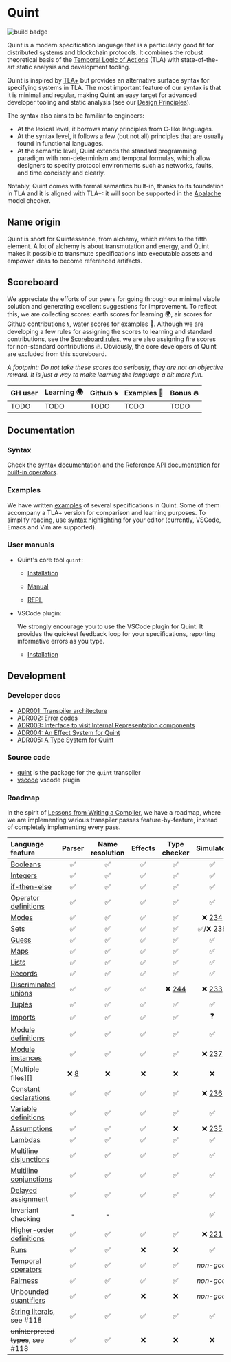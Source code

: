 # Quint

![build
badge](https://github.com/informalsystems/quint/actions/workflows/main.yml/badge.svg)

Quint is a modern specification language that is a particularly good fit for
distributed systems and blockchain protocols. It combines the robust theoretical
basis of the [Temporal Logic of Actions][TLA] (TLA) with state-of-the-art static
analysis and development tooling.

Quint is inspired by [TLA+][] but provides an alternative surface syntax for
specifying systems in TLA. The most important feature of our syntax is that it
is minimal and regular, making Quint an easy target for advanced developer
tooling and static analysis (see our [Design Principles][]).

The syntax also aims to be familiar to engineers:

- At the lexical level, it borrows many principles from C-like languages.
- At the syntax level, it follows a few (but not all) principles that are
  usually found in functional languages.
- At the semantic level, Quint extends the standard programming paradigm with
  non-determinism and temporal formulas, which allow designers to specify
  protocol environments such as networks, faults, and time concisely and
  clearly. 

Notably, Quint comes with formal semantics built-in, thanks to its foundation in
TLA and it is aligned with TLA+: it will soon be supported in the [Apalache][]
model checker.

## Name origin

Quint is short for Quintessence, from alchemy, which refers to the fifth
element. A lot of alchemy is about transmutation and energy, and Quint makes it
possible to transmute specifications into executable assets and empower ideas to
become referenced artifacts.

## Scoreboard

We appreciate the efforts of our peers for going through our minimal viable
solution and generating excellent suggestions for
improvement. To reflect this, we are collecting scores: earth scores
for learning :earth_africa:, air scores for Github contributions :cyclone:,
water scores for examples :ocean:. Although we are developing a few rules for
assigning the scores to learning and standard contributions, see the
[Scoreboard rules][], we are also assigning fire scores for non-standard
contributions :fire:. Obviously, the core developers of Quint are excluded from this
scoreboard.

*A footprint: Do not take these scores too seriously, they are not an objective
reward. It is just a way to make learning the language a bit more fun.*

| GH user | Learning :earth_africa: | Github :cyclone: | Examples :ocean: | Bonus :fire: |
| ------- | ----------------------- | -----------------| ---------------- | ----------- |
| TODO    | TODO                    | TODO             | TODO             | TODO        |

## Documentation

### Syntax

Check the [syntax documentation](./doc/lang.md) and the [Reference API
documentation for built-in operators](./doc/builtin.md).

### Examples

We have written [examples](./examples) of several specifications in Quint.
Some of them accompany a TLA+ version for comparison and learning purposes.
To simplify reading, use [syntax highlighting](./editor-plugins) for your
editor (currently, VSCode, Emacs and Vim are supported).

### User manuals

 - Quint's core tool `quint`:
   - [Installation](./quint/README.md)

   - [Manual](./doc/quint.md)

   - [REPL](./doc/repl.md)

 - VSCode plugin:

   We strongly encourage you to use the VSCode plugin for Quint. It provides the
   quickest feedback loop for your specifications, reporting informative errors
   as you type.

   - [Installation](./vscode/README.md)

## Development

### Developer docs

 - [ADR001: Transpiler architecture](./doc/adr001-transpiler-architecture.md)
 - [ADR002: Error codes](./doc/adr002-errors.md)
 - [ADR003: Interface to visit Internal Representation
   components](./doc/adr003-visiting-ir-components.md)
 - [ADR004: An Effect System for Quint](./doc/adr004-effect-system.md)
 - [ADR005: A Type System for Quint](./doc/adr005-type-system.md)

### Source code

 - [quint](./quint) is the package for the `quint` transpiler
 - [vscode](./vscode) vscode plugin

### Roadmap

In the spirit of [Lessons from Writing a Compiler][], we have a roadmap, where
we are implementing various transpiler passes feature-by-feature, instead of
completely implementing every pass.

| Language feature                  | Parser             | Name resolution    | Effects            | Type checker       | Simulator                      | To-Apalache | Tutorials |
| :---------------                  | :----:             | :-------------:    | :-----:            | :----------:       | :-------:                      | :---------: | :-------: |
| [Booleans][]                      | :white_check_mark: | :white_check_mark: | :white_check_mark: | :white_check_mark: | :white_check_mark:             | :x:         | :x:       |
| [Integers][]                      | :white_check_mark: | :white_check_mark: | :white_check_mark: | :white_check_mark: | :white_check_mark:             | :x:         | :white_check_mark:       |
| [if-then-else][]                  | :white_check_mark: | :white_check_mark: | :white_check_mark: | :white_check_mark: | :white_check_mark:             | :x:         | :x:       |
| [Operator definitions][]          | :white_check_mark: | :white_check_mark: | :white_check_mark: | :white_check_mark: | :white_check_mark:             | :x:         | :x:       |
| [Modes][]                         | :white_check_mark: | :white_check_mark: | :white_check_mark: | :white_check_mark: | :x: [234][]                    | :x:         | :x:       |
| [Sets][]                          | :white_check_mark: | :white_check_mark: | :white_check_mark: | :white_check_mark: | :white_check_mark:/:x: [238][] | :x:         | :x:       |
| [Guess][]                         | :white_check_mark: | :white_check_mark: | :white_check_mark: | :white_check_mark: | :white_check_mark:             | :x:         | :x:       |
| [Maps][]                          | :white_check_mark: | :white_check_mark: | :white_check_mark: | :white_check_mark: | :white_check_mark:             | :x:         | :x:       |
| [Lists][]                         | :white_check_mark: | :white_check_mark: | :white_check_mark: | :white_check_mark: | :white_check_mark:             | :x:         | :x:       |
| [Records][]                       | :white_check_mark: | :white_check_mark: | :white_check_mark: | :white_check_mark: | :white_check_mark:             | :x:         | :x:       |
| [Discriminated unions][]          | :white_check_mark: | :white_check_mark: | :white_check_mark: | :x: [244][]        | :x: [233][]                    | :x:         | :x:       |
| [Tuples][]                        | :white_check_mark: | :white_check_mark: | :white_check_mark: | :white_check_mark: | :white_check_mark:             | :x:         | :x:       |
| [Imports][]                       | :white_check_mark: | :white_check_mark: | :white_check_mark: | :white_check_mark: | :question:                     | :x:         | :x:       |
| [Module definitions][]            | :white_check_mark: | :white_check_mark: | :white_check_mark: | :white_check_mark: | :white_check_mark:             | :x:         | :x:       |
| [Module instances][]              | :white_check_mark: | :white_check_mark: | :white_check_mark: | :white_check_mark: | :x: [237][]                    | :x:         | :x:       |
| [Multiple files][]                | :x: [8][]          | :x:                | :x:                | :x:                | :x:                            | :x:         | :x:       |
| [Constant declarations][]         | :white_check_mark: | :white_check_mark: | :white_check_mark: | :white_check_mark: | :x: [236][]                    | :x:         | :x:       |
| [Variable definitions][]          | :white_check_mark: | :white_check_mark: | :white_check_mark: | :white_check_mark: | :white_check_mark:             | :x:         | :x:       |
| [Assumptions][]                   | :white_check_mark: | :white_check_mark: | :white_check_mark: | :x:                | :x: [235][]                    | :x:         | :x:       |
| [Lambdas][]                       | :white_check_mark: | :white_check_mark: | :white_check_mark: | :white_check_mark: | :white_check_mark:             | :x:         | :x:       |
| [Multiline disjunctions][]        | :white_check_mark: | :white_check_mark: | :white_check_mark: | :white_check_mark: | :white_check_mark:             | :x:         | :x:       |
| [Multiline conjunctions][]        | :white_check_mark: | :white_check_mark: | :white_check_mark: | :white_check_mark: | :white_check_mark:             | :x:         | :x:       |
| [Delayed assignment][]            | :white_check_mark: | :white_check_mark: | :white_check_mark: | :white_check_mark: | :white_check_mark:             | :x:         | :x:       |
| Invariant checking                | -                  | -                  |                    |                    | :white_check_mark:             | :x:         | :x:       |
| [Higher-order definitions][]      | :white_check_mark: | :white_check_mark: | :white_check_mark: | :white_check_mark: | :x: [221][]                    | :x:         | :x:       |
| [Runs][]                          | :white_check_mark: | :white_check_mark: | :x:                | :x:                | :white_check_mark:             | :x:         | :x:       |
| [Temporal operators][]            | :white_check_mark: | :white_check_mark: | :white_check_mark: | :white_check_mark: | *non-goal*                     | :x:         | :x:       |
| [Fairness][]                      | :white_check_mark: | :white_check_mark: | :white_check_mark: | :white_check_mark: | *non-goal*                     | :x:         | :x:       |
| [Unbounded quantifiers][]         | :white_check_mark: | :white_check_mark: | :x:                | :x:                | *non-goal*                     | :x:         | :x:       |
| [String literals][], see #118     | :white_check_mark: | :white_check_mark: | :white_check_mark: | :white_check_mark: | :white_check_mark:             | :x:         | :x:       |
| ~~uninterpreted types~~, see #118 | :white_check_mark: | :white_check_mark: | :x:                | :x:                | :x:                            | :x:         | :x:       |


[Design Principles]: ./doc/design-principles.md
[Apalache]: https://github.com/informalsystems/apalache
[Lessons from Writing a Compiler]: https://borretti.me/article/lessons-writing-compiler
[Imports]: ./doc/lang.md#imports-1
[Module definitions]: ./doc/lang.md#module-definition
[Constant declarations]: ./doc/lang.md#constant-declarations
[Assumptions]: ./doc/lang.md#assumptions
[Variable definitions]: ./doc/lang.md#variable-definitions
[Operator definitions]: ./doc/lang.md#variable-definitions
[Module instances]: ./doc/lang.md#module-instances
[Lambdas]: ./doc/lang.md#lambdas-aka-anonymous-operators
[Booleans]: ./doc/lang.md#boolean-operators-and-equality
[Integers]: ./doc/lang.md#integers
[Sets]: ./doc/lang.md#sets
[Lists]: ./doc/lang.md#lists-aka-sequences
[Multiline disjunctions]: ./doc/lang.md#multiline-disjunctions
[Multiline conjunctions]: ./doc/lang.md#multiline-conjunctions
[if-then-else]: ./doc/lang.md#condition
[Guess]: ./doc/lang.md#existential-quantifier-and-non-deterministic-choice
[Maps]: ./doc/lang.md#maps-aka-functions
[Records]: ./doc/lang.md#records
[Discriminated unions]: ./doc/lang.md#discriminated-unions
[Tuples]: ./doc/lang.md#tuples
[Delayed assignment]: ./doc/lang.md#delayed-assignment
[Runs]: ./doc/lang.md#runs
[Temporal operators]: ./doc/lang.md#temporal-operators
[Fairness]: ./doc/lang.md#fairness
[Unbounded quantifiers]: ./doc/lang.md#unbounded-quantifiers
[Modes]: ./doc/lang.md#modes
[232]: https://github.com/informalsystems/quint/issues/232
[231]: https://github.com/informalsystems/quint/issues/231
[233]: https://github.com/informalsystems/quint/issues/233
[221]: https://github.com/informalsystems/quint/issues/221
[234]: https://github.com/informalsystems/quint/issues/234
[235]: https://github.com/informalsystems/quint/issues/235
[8]: https://github.com/informalsystems/quint/issues/8
[237]: https://github.com/informalsystems/quint/issues/237
[236]: https://github.com/informalsystems/quint/issues/236
[238]: https://github.com/informalsystems/quint/issues/238
[242]: https://github.com/informalsystems/quint/issues/242
[243]: https://github.com/informalsystems/quint/issues/243
[244]: https://github.com/informalsystems/quint/issues/244
[245]: https://github.com/informalsystems/quint/issues/245
[Higher-order definitions]: https://github.com/informalsystems/quint/blob/main/doc/lang.md#operator-definitions
[String literals]: https://github.com/informalsystems/quint/blob/main/doc/lang.md#identifiers-and-strings
[TLA+]: https://lamport.azurewebsites.net/tla/tla.html
[TLA]: https://en.wikipedia.org/wiki/Temporal_logic_of_actions
[Scoreboard rules]: ./scoreboard-rules.md
